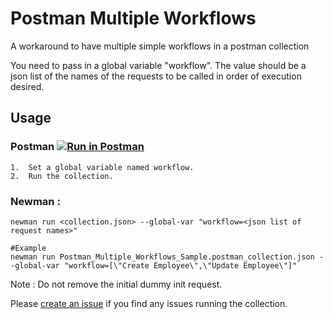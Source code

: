 # Postman Multiple Workflows
A workaround to have multiple simple workflows in a postman collection

You need to pass in a global variable "workflow". The value should be a json list of the names of the requests to be called in order of execution desired.

## Usage

### Postman [![Run in Postman](https://run.pstmn.io/button.svg)](https://app.getpostman.com/run-collection/6c8152b713ada712325c)
	1.	Set a global variable named workflow.
	2.	Run the collection.

### Newman :
```
newman run <collection.json> --global-var "workflow=<json list of request names>"

#Example
newman run Postman_Multiple_Workflows_Sample.postman_collection.json --global-var "workflow=[\"Create Employee\",\"Update Employee\"]"
```

Note : Do not remove the initial dummy init request.

Please [create an issue](https://github.com/anuragashok/Postman-Multiple-Workflows/issues/new) if you find any issues running the collection.
